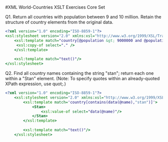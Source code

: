 #XML World-Countries XSLT Exercises Core Set

Q1. Return all countries with population between 9 and 10 million. Retain the structure of country elements from the original data. 
```xslt
<?xml version="1.0" encoding="ISO-8859-1"?>
<xsl:stylesheet version="2.0" xmlns:xsl="http://www.w3.org/1999/XSL/Transform">
    <xsl:template match="country[@population &gt; 9000000 and @population &lt; 10000000]">
     <xsl:copy-of select="." />
    </xsl:template>
    
    <xsl:template match="text()"/>
</xsl:stylesheet>
```

Q2. Find all country names containing the string "stan"; return each one within a "Stan" element. (Note: To specify quotes within an already-quoted XPath expression, use quot;.) 
```xslt
<?xml version="1.0" encoding="ISO-8859-1"?>
    <xsl:stylesheet version="2.0" xmlns:xsl="http://www.w3.org/1999/XSL/Transform">
        <xsl:template match='country[contains(data(@name),"stan")]'>
            <Stan>
                <xsl:value-of select="data(@name)"/>
            </Stan>
        </xsl:template>
        
        <xsl:template match="text()"/>
    </xsl:stylesheet>
```